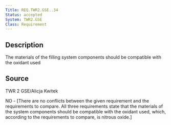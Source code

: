 ```yaml
---
Title: REQ.TWR2.GSE..34
Status: accepted
System: TWR2.GSE
Class: Requirement
---
```


## Description

The materials of the filling system components should be compatible with the oxidant used

## Source

TWR 2 GSE/Alicja Kwitek


NO - [There are no conflicts between the given requirement and the requirements to compare. All three requirements state that the materials of the system components should be compatible with the oxidant used, which, according to the requirements to compare, is nitrous oxide.]